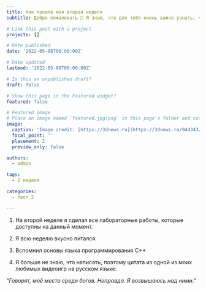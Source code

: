 ```yaml
---
title: Как прошла моя вторая неделя
subtitle: Добро пожаловать 👋 Я знаю, что для тебя очень важно узнать, что случилось со мной на второй неделе

# Link this post with a project
projects: []

# Date published
date: '2022-05-08T00:00:00Z'

# Date updated
lastmod: '2022-05-08T00:00:00Z'

# Is this an unpublished draft?
draft: false

# Show this page in the Featured widget?
featured: false

# Featured image
# Place an image named `featured.jpg/png` in this page's folder and customize its options here.
image:
  caption: 'Image credit: [https://3dnews.ru](https://3dnews.ru/944343/vishlo-krupneyshee-obnovlenie-dota-2-s-novim-geroem-monkey-king)'
  focal_point: ''
  placement: 2
  preview_only: false

authors:
  - admin

tags:
  - 2 неделя

categories:
  - пост 2

---
```


1. На второй неделе я сделал все лабораторные работы, которые доступны на данный момент.

2. Я всю неделю вкусно питался.

3. Вспомнил основы языка программирования C++

4. Я больше не знаю, что написать, поэтому цитата из одной из моих любимых видеоигр на русском языке:

*"Говорят, моё место среди богов. Неправда. Я возвышаюсь над ними."*
